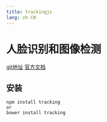 ```yaml
---
title: trackingjs
lang: zh-CN
---
```


# 人脸识别和图像检测
[git地址](https://github.com/eduardolundgren/tracking.js/)
[官方文档](https://trackingjs.com/)

## 安装
```
npm install tracking
or
bower install tracking
```
